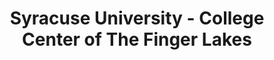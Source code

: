 ---
layout: repo
title: "Syracuse University - College Center of The Finger Lakes"
id: 19476
permalink: repos/19476/
---